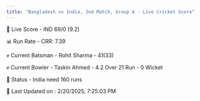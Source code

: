 ```yaml
---
title: "Bangladesh vs India, 2nd Match, Group A - Live Cricket Score"
---
```


🔴 Live Score - IND 69/0 (9.2)  

📊 Run Rate - CRR: 7.39  

✊ Current Batsman - Rohit Sharma - 41(33)  

✊ Current Bowler - Taskin Ahmed - 4.2 Over 21 Run - 0 Wicket  

📑 Status - India need 160 runs

📝 Last Updated on : 2/20/2025, 7:25:03 PM  

